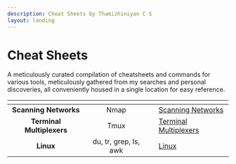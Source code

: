 ```yaml
---
description: Cheat Sheets by Thamizhiniyan C S
layout: landing
---
```


# Cheat Sheets

A meticulously curated compilation of cheatsheets and commands for various tools, meticulously gathered from my searches and personal discoveries, all conveniently housed in a single location for easy reference.

<table data-view="cards"><thead><tr><th align="center"></th><th align="center"></th><th data-hidden></th><th data-hidden data-card-target data-type="content-ref"></th></tr></thead><tbody><tr><td align="center"><strong>Scanning Networks</strong></td><td align="center">Nmap</td><td></td><td><a href="https://app.gitbook.com/o/4rQsa47TrKMcVEGmf9gH/s/935Hcv45cnbghIrfeXIM/">Scanning Networks</a></td></tr><tr><td align="center"><strong>Terminal Multiplexers</strong></td><td align="center">Tmux</td><td></td><td><a href="https://app.gitbook.com/o/4rQsa47TrKMcVEGmf9gH/s/S9JJuiNZvco1eHmbJXYn/">Terminal Multiplexers</a></td></tr><tr><td align="center"><strong>Linux</strong></td><td align="center">du, tr, grep, ls, awk</td><td></td><td><a href="https://app.gitbook.com/o/4rQsa47TrKMcVEGmf9gH/s/d5ZS6Rs98abkExqzELYB/">Linux</a></td></tr></tbody></table>
